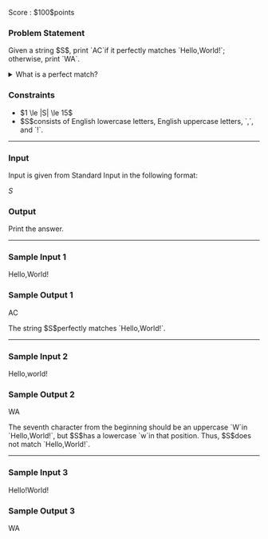 
<div>

<span>

<span>

<p>
Score : $100$points
</p>

<div>

<section>

### **Problem Statement**

<p>
Given a string $S$, print `AC`if it perfectly matches `Hello,World!`; otherwise, print `WA`.
</p>

<details>

<summary>
What is a perfect match?
</summary>
Strings $A$is said to perfectly match $B$when the length of $A$is equal to that of $B$, and the $i$-th character of $A$is the same as the $i$-th character of $B$for every integer $i$such that $1 \le i \le |A|$.
</details>

</section>

</div>

<div>

<section>

### **Constraints**

<ul>

<li>
$1 \le |S| \le 15$
</li>

<li>
$S$consists of English lowercase letters, English uppercase letters, `,`, and `!`.
</li>

</ul>

</section>

</div>

---

<div>

<div>

<section>

### **Input**

<p>
Input is given from Standard Input in the following format:
</p>

<div>

$S$
</div>

</section>

</div>

<div>

<section>

### **Output**

<p>
Print the answer.
</p>

</section>

</div>

</div>

---

<div>

<section>

### **Sample Input 1**

<div>

Hello,World!

</div>

</section>

</div>

<div>

<section>

### **Sample Output 1**

<div>

AC

</div>

<p>
The string $S$perfectly matches `Hello,World!`.
</p>

</section>

</div>

---

<div>

<section>

### **Sample Input 2**

<div>

Hello,world!

</div>

</section>

</div>

<div>

<section>

### **Sample Output 2**

<div>

WA

</div>

<p>
The seventh character from the beginning should be an uppercase `W`in `Hello,World!`, but $S$has a lowercase `w`in that position. Thus, $S$does not match `Hello,World!`.
</p>

</section>

</div>

---

<div>

<section>

### **Sample Input 3**

<div>

Hello!World!

</div>

</section>

</div>

<div>

<section>

### **Sample Output 3**

<div>

WA

</div>

</section>

</div>

</span>

</span>

</div>
